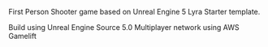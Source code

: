 First Person Shooter game based on Unreal Engine 5 Lyra Starter template.

Build using Unreal Engine Source 5.0
Multiplayer network using AWS Gamelift 
